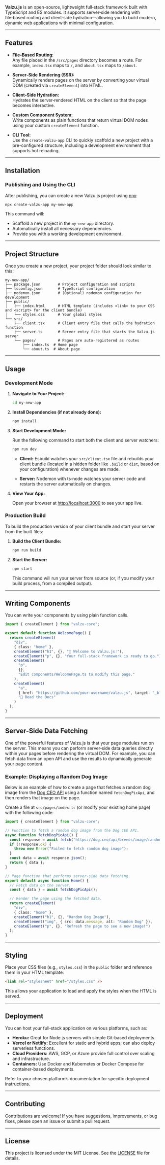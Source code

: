 **Valzu.js** is an open-source, lightweight full‑stack framework built with TypeScript and ES modules. It supports server‑side rendering with file‑based routing and client‑side hydration—allowing you to build modern, dynamic web applications with minimal configuration.

---

## Features

- **File‑Based Routing:**  
  Any file placed in the `/src/pages` directory becomes a route. For example, `index.tsx` maps to `/`, and `about.tsx` maps to `/about`.

- **Server‑Side Rendering (SSR):**  
  Dynamically renders pages on the server by converting your virtual DOM (created via `createElement`) into HTML.

- **Client‑Side Hydration:**  
  Hydrates the server‑rendered HTML on the client so that the page becomes interactive.

- **Custom Component System:**  
  Write components as plain functions that return virtual DOM nodes using your custom `createElement` function.

- **CLI Tool:**  
  Use the `create-valzu-app` CLI to quickly scaffold a new project with a pre-configured structure, including a development environment that supports hot reloading.

---

## Installation

### Publishing and Using the CLI

After publishing, you can create a new Valzu.js project using [npx](https://docs.npmjs.com/cli/v7/commands/npx):

```bash
npx create-valzu-app my-new-app
```

This command will:

- Scaffold a new project in the `my-new-app` directory.
- Automatically install all necessary dependencies.
- Provide you with a working development environment.

---

## Project Structure

Once you create a new project, your project folder should look similar to this:

```plaintext
my-new-app/
├── package.json        # Project configuration and scripts
├── tsconfig.json       # TypeScript configuration
├── nodemon.json        # (Optional) nodemon configuration for development
├── public/
│   ├── index.html      # HTML template (includes <link> to your CSS and <script> for the client bundle)
│   └── styles.css      # Your global styles
└── src/
    ├── client.tsx      # Client entry file that calls the hydration function
    ├── server.ts       # Server entry file that starts the Valzu.js server
    └── pages/          # Pages are auto-registered as routes
        ├── index.ts  # Home page
        └── about.ts  # About page
```

---

## Usage

### Development Mode

1. **Navigate to Your Project:**

   ```bash
   cd my-new-app
   ```

2. **Install Dependencies (if not already done):**

   ```bash
   npm install
   ```

3. **Start Development Mode:**

   Run the following command to start both the client and server watchers:

   ```bash
   npm run dev
   ```

   - **Client:**
     Esbuild watches your `src/client.tsx` file and rebuilds your client bundle (located in a hidden folder like `.build` or `dist`, based on your configuration) whenever changes are made.

   - **Server:**
     Nodemon with ts‑node watches your server code and restarts the server automatically on changes.

4. **View Your App:**

   Open your browser at [http://localhost:3000](http://localhost:3000) to see your app live.

### Production Build

To build the production version of your client bundle and start your server from the built files:

1. **Build the Client Bundle:**

   ```bash
   npm run build
   ```

2. **Start the Server:**

   ```bash
   npm start
   ```

   This command will run your server from source (or, if you modify your build process, from a compiled output).

---

## Writing Components

You can write your components by using plain function calls.

```typescript
import { createElement } from "valzu-core";

export default function WelcomePage() {
  return createElement(
    "div",
    { class: "home" },
    createElement("h1", {}, "🚀 Welcome to Valzu.js!"),
    createElement("p", {}, "Your full-stack framework is ready to go."),
    createElement(
      "p",
      {},
      "Edit components/WelcomePage.ts to modify this page."
    ),
    createElement(
      "a",
      { href: "https://github.com/your-username/valzu.js", target: "_blank" },
      "📖 Read the Docs"
    )
  );
}
```

---

## Server-Side Data Fetching

One of the powerful features of Valzu.js is that your page modules run on the server. This means you can perform server‑side data queries directly within your pages before rendering the virtual DOM. For example, you can fetch data from an open API and use the results to dynamically generate your page content.

### Example: Displaying a Random Dog Image

Below is an example of how to create a page that fetches a random dog image from the [Dog CEO API](https://dog.ceo/dog-api/) using a function named `fetchDogPicApi`, and then renders that image on the page.

Create a file at `src/pages/index.ts` (or modify your existing home page) with the following code:

```typescript
import { createElement } from "valzu-core";

// Function to fetch a random dog image from the Dog CEO API.
async function fetchDogPicApi() {
  const response = await fetch("https://dog.ceo/api/breeds/image/random");
  if (!response.ok) {
    throw new Error("Failed to fetch random dog image");
  }
  const data = await response.json();
  return { data };
}

// Page function that performs server-side data fetching.
export default async function Home() {
  // Fetch data on the server.
  const { data } = await fetchDogPicApi();

  // Render the page using the fetched data.
  return createElement(
    "div",
    { class: "home" },
    createElement("h1", {}, "Random Dog Image"),
    createElement("img", { src: data.message, alt: "Random Dog" }),
    createElement("p", {}, "Refresh the page to see a new image!")
  );
}
```

---

## Styling

Place your CSS files (e.g., `styles.css`) in the `public` folder and reference them in your HTML template:

```html
<link rel="stylesheet" href="/styles.css" />
```

This allows your application to load and apply the styles when the HTML is served.

---

## Deployment

You can host your full‑stack application on various platforms, such as:

- **Heroku:**
  Great for Node.js servers with simple Git-based deployments.
- **Vercel or Netlify:**
  Excellent for static and hybrid apps; can also deploy serverless functions.
- **Cloud Providers:**
  AWS, GCP, or Azure provide full control over scaling and infrastructure.
- **Containers:**
  Use Docker and Kubernetes or Docker Compose for container-based deployments.

Refer to your chosen platform’s documentation for specific deployment instructions.

---

## Contributing

Contributions are welcome! If you have suggestions, improvements, or bug fixes, please open an issue or submit a pull request.

---

## License

This project is licensed under the MIT License. See the [LICENSE](LICENCE.md) file for details.
